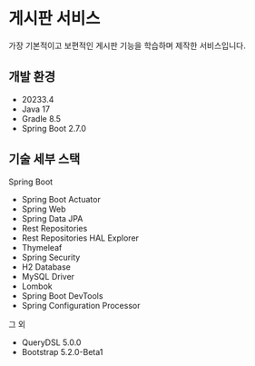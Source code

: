 # 게시판 서비스
가장 기본적이고 보편적인 게시판 기능을 학습하며 제작한 서비스입니다.

## 개발 환경

* 20233.4
* Java 17
* Gradle 8.5
* Spring Boot 2.7.0

## 기술 세부 스택

Spring Boot

* Spring Boot Actuator
* Spring Web
* Spring Data JPA
* Rest Repositories
* Rest Repositories HAL Explorer
* Thymeleaf
* Spring Security
* H2 Database
* MySQL Driver
* Lombok
* Spring Boot DevTools
* Spring Configuration Processor

그 외
* QueryDSL 5.0.0
* Bootstrap 5.2.0-Beta1
